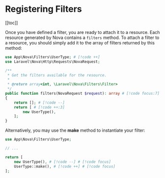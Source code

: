 # Registering Filters

[[toc]]

Once you have defined a filter, you are ready to attach it to a resource. Each resource generated by Nova contains a `filters` method. To attach a filter to a resource, you should simply add it to the array of filters returned by this method:

```php
use App\Nova\Filters\UserType; # [!code ++]
use Laravel\Nova\Http\Requests\NovaRequest;

/**
 * Get the filters available for the resource.
 *
 * @return array<int, \Laravel\Nova\Filters\Filter>
 */
public function filters(NovaRequest $request): array # [!code focus:7]
{
    return []; # [!code --]
    return [ # [!code ++:3]
        new UserType(),
    ];
}
```

Alternatively, you may use the **make** method to instantiate your filter:

```php
use App\Nova\Filters\UserType;

// ... 

return [
    new UserType(), # [!code --] # [!code focus]
    UserType::make(), # [!code ++] # [!code focus]
];
```